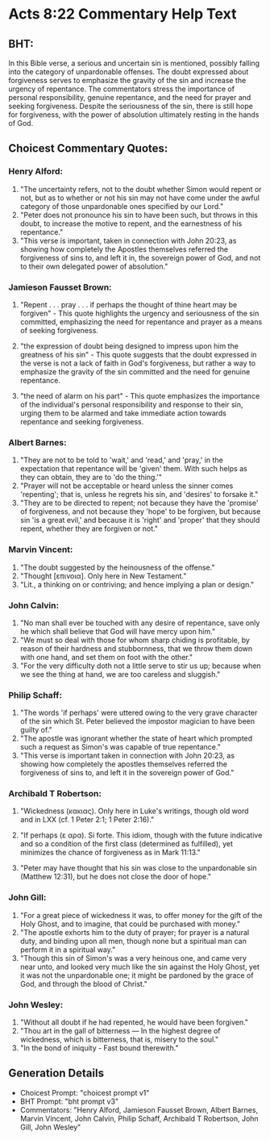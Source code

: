 # Acts 8:22 Commentary Help Text

## BHT:
In this Bible verse, a serious and uncertain sin is mentioned, possibly falling into the category of unpardonable offenses. The doubt expressed about forgiveness serves to emphasize the gravity of the sin and increase the urgency of repentance. The commentators stress the importance of personal responsibility, genuine repentance, and the need for prayer and seeking forgiveness. Despite the seriousness of the sin, there is still hope for forgiveness, with the power of absolution ultimately resting in the hands of God.

## Choicest Commentary Quotes:
### Henry Alford:
1. "The uncertainty refers, not to the doubt whether Simon would repent or not, but as to whether or not his sin may not have come under the awful category of those unpardonable ones specified by our Lord."
2. "Peter does not pronounce his sin to have been such, but throws in this doubt, to increase the motive to repent, and the earnestness of his repentance."
3. "This verse is important, taken in connection with John 20:23, as showing how completely the Apostles themselves referred the forgiveness of sins to, and left it in, the sovereign power of God, and not to their own delegated power of absolution."

### Jamieson Fausset Brown:
1. "Repent . . . pray . . . if perhaps the thought of thine heart may be forgiven" - This quote highlights the urgency and seriousness of the sin committed, emphasizing the need for repentance and prayer as a means of seeking forgiveness.

2. "the expression of doubt being designed to impress upon him the greatness of his sin" - This quote suggests that the doubt expressed in the verse is not a lack of faith in God's forgiveness, but rather a way to emphasize the gravity of the sin committed and the need for genuine repentance.

3. "the need of alarm on his part" - This quote emphasizes the importance of the individual's personal responsibility and response to their sin, urging them to be alarmed and take immediate action towards repentance and seeking forgiveness.

### Albert Barnes:
1. "They are not to be told to 'wait,' and 'read,' and 'pray,' in the expectation that repentance will be 'given' them. With such helps as they can obtain, they are to 'do the thing.'" 
2. "Prayer will not be acceptable or heard unless the sinner comes 'repenting'; that is, unless he regrets his sin, and 'desires' to forsake it."
3. "They are to be directed to repent; not because they have the 'promise' of forgiveness, and not because they 'hope' to be forgiven, but because sin 'is a great evil,' and because it is 'right' and 'proper' that they should repent, whether they are forgiven or not."

### Marvin Vincent:
1. "The doubt suggested by the heinousness of the offense."
2. "Thought [επινοια]. Only here in New Testament."
3. "Lit., a thinking on or contriving; and hence implying a plan or design."

### John Calvin:
1. "No man shall ever be touched with any desire of repentance, save only he which shall believe that God will have mercy upon him."
2. "We must so deal with those for whom sharp chiding is profitable, by reason of their hardness and stubbornness, that we throw them down with one hand, and set them on foot with the other."
3. "For the very difficulty doth not a little serve to stir us up; because when we see the thing at hand, we are too careless and sluggish."

### Philip Schaff:
1. "The words 'if perhaps' were uttered owing to the very grave character of the sin which St. Peter believed the impostor magician to have been guilty of."
2. "The apostle was ignorant whether the state of heart which prompted such a request as Simon's was capable of true repentance."
3. "This verse is important taken in connection with John 20:23, as showing how completely the apostles themselves referred the forgiveness of sins to, and left it in the sovereign power of God."

### Archibald T Robertson:
1. "Wickedness (κακιας). Only here in Luke's writings, though old word and in LXX (cf. 1 Peter 2:1; 1 Peter 2:16)."

2. "If perhaps (ε αρα). Si forte. This idiom, though with the future indicative and so a condition of the first class (determined as fulfilled), yet minimizes the chance of forgiveness as in Mark 11:13."

3. "Peter may have thought that his sin was close to the unpardonable sin (Matthew 12:31), but he does not close the door of hope."

### John Gill:
1. "For a great piece of wickedness it was, to offer money for the gift of the Holy Ghost, and to imagine, that could be purchased with money."
2. "The apostle exhorts him to the duty of prayer; for prayer is a natural duty, and binding upon all men, though none but a spiritual man can perform it in a spiritual way."
3. "Though this sin of Simon's was a very heinous one, and came very near unto, and looked very much like the sin against the Holy Ghost, yet it was not the unpardonable one; it might be pardoned by the grace of God, and through the blood of Christ."

### John Wesley:
1. "Without all doubt if he had repented, he would have been forgiven."
2. "Thou art in the gall of bitterness — In the highest degree of wickedness, which is bitterness, that is, misery to the soul."
3. "In the bond of iniquity - Fast bound therewith."


## Generation Details
- Choicest Prompt: "choicest prompt v1"
- BHT Prompt: "bht prompt v3"
- Commentators: "Henry Alford, Jamieson Fausset Brown, Albert Barnes, Marvin Vincent, John Calvin, Philip Schaff, Archibald T Robertson, John Gill, John Wesley"
